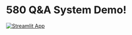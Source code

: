 # 580 Q&A System Demo!

[![Streamlit App](https://static.streamlit.io/badges/streamlit_badge_black_white.svg)](https://share.streamlit.io/codyhuu/streamlit-example/streamlit_app.py)

